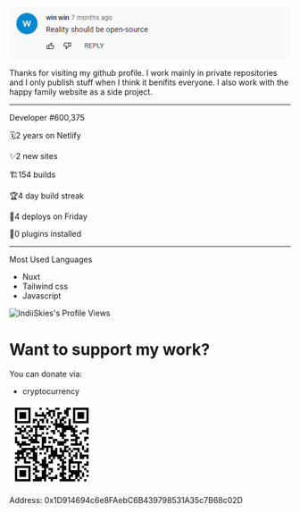 




<!---
IndiiSkies/IndiiSkies is a ✨ special ✨ repository because its `README.md` (this file) appears on your GitHub profile.
You can click the Preview link to take a look at your changes.
--->

![IndiiSkies's header](./Screenshot_1.png)

Thanks for visiting my github profile. I work mainly in private repositories and I only publish stuff when I think it benifits everyone. I also work with the happy family website as a side project.

************************************************************************************************
Developer #600,375
      
🗓2 years on Netlify

✨2 new sites

🏗154 builds

🏆4 day build streak

🚀4 deploys on Friday

🔌0 plugins installed
************************************************************************************************

Most Used Languages
- Nuxt
- Tailwind css
- Javascript

![IndiiSkies's Profile Views](https://komarev.com/ghpvc/?username=IndiiSkies)

# Want to support my work?
You can donate via:
- cryptocurrency

![IndiiSkies's Cryptocurrency Donation Address](./cryptaddr.PNG)

Address: 0x1D914694c6e8FAebC6B439798531A35c7B68c02D
